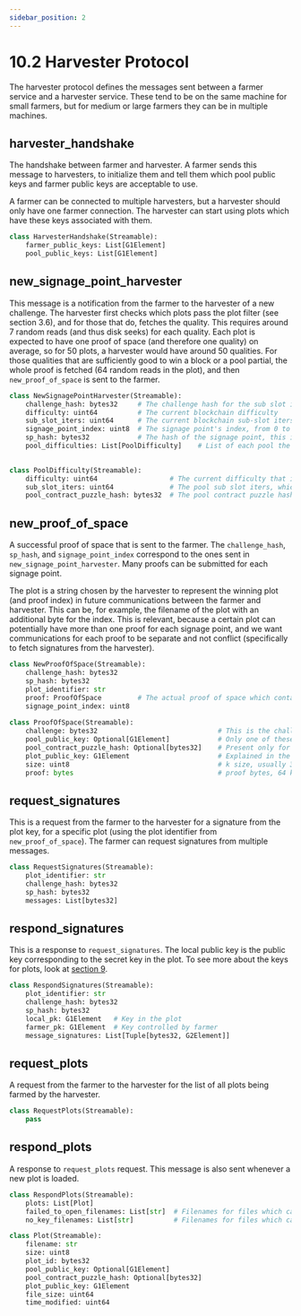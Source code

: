 ```yaml
---
sidebar_position: 2
---
```


# 10.2 Harvester Protocol
The harvester protocol defines the messages sent between a farmer service and a harvester service. These tend to
be on the same machine for small farmers, but for medium or large farmers they can be in multiple machines.

## harvester_handshake
The handshake between farmer and harvester.
A farmer sends this message to harvesters, to initialize them and tell them which
pool public keys and farmer public keys are acceptable to use.

A farmer can be connected to multiple harvesters, but a harvester should only have one farmer connection.
The harvester can start using plots which have these keys associated with them.

```python
class HarvesterHandshake(Streamable):
    farmer_public_keys: List[G1Element]
    pool_public_keys: List[G1Element]
```

## new_signage_point_harvester

This message is a notification from the farmer to the harvester of a new challenge.
The harvester first checks which plots pass the plot filter (see section 3.6), and for those that do, fetches the quality.
This requires around 7 random reads (and thus disk seeks) for each quality.
Each plot is expected to have one proof of space (and therefore one quality) on average, so for 50 plots, a harvester would have around 50 qualities.
For those qualities that are sufficiently good to win a block or a pool partial, the whole proof is fetched (64 random reads in the plot),
and then `new_proof_of_space` is sent to the farmer.

```python
class NewSignagePointHarvester(Streamable):
    challenge_hash: bytes32     # The challenge hash for the sub slot in which the signage point lies
    difficulty: uint64          # The current blockchain difficulty
    sub_slot_iters: uint64      # The current blockchain sub-slot iters
    signage_point_index: uint8  # The signage point's index, from 0 to 63. 0 for an end of sub slot signage point
    sp_hash: bytes32            # The hash of the signage point, this is == challenge_hash iff the index is 0
    pool_difficulties: List[PoolDifficulty]    # List of each pool the farmer is in, and what the difficulty is for that pool
    

class PoolDifficulty(Streamable):
    difficulty: uint64                  # The current difficulty that is set for plots belonging to this pool contract
    sub_slot_iters: uint64              # The pool sub slot iters, which is static for each network (mainnet, testnet)
    pool_contract_puzzle_hash: bytes32  # The pool contract puzzle hash which can be in many plots
```

## new_proof_of_space
A successful proof of space that is sent to the farmer. The `challenge_hash`, `sp_hash`, and `signage_point_index`
correspond to the ones sent in `new_signage_point_harvester`. Many proofs can be submitted for each signage point.

The plot is a string chosen by the harvester to represent the winning plot (and proof index) in future communications 
between the farmer and harvester. This can be, for example, the filename of the plot with an additional byte for the index.
This is relevant, because a certain plot can potentially have more than one proof for each signage point, and we want
communications for each proof to be separate and not conflict (specifically to fetch signatures from the harvester).

```python
class NewProofOfSpace(Streamable):
    challenge_hash: bytes32
    sp_hash: bytes32
    plot_identifier: str
    proof: ProofOfSpace         # The actual proof of space which contains more data, shown below
    signage_point_index: uint8
    
class ProofOfSpace(Streamable):
    challenge: bytes32                              # This is the challenge for the pospace, explained in section 3.5
    pool_public_key: Optional[G1Element]            # Only one of these two should be present
    pool_contract_puzzle_hash: Optional[bytes32]    # Present only for pooled plots
    plot_public_key: G1Element                      # Explained in the keys section 
    size: uint8                                     # k size, usually 32 but can vary
    proof: bytes                                    # proof bytes, 64 k bit values, total size 8k bytes
```

## request_signatures
This is a request from the farmer to the harvester for a signature from the plot key, for a specific plot (using the
plot identifier from `new_proof_of_space`). The farmer can request signatures from multiple messages.

```python
class RequestSignatures(Streamable):
    plot_identifier: str
    challenge_hash: bytes32
    sp_hash: bytes32
    messages: List[bytes32]
```

## respond_signatures
This is a response to `request_signatures`. The local public key is the public key corresponding to the secret key
in the plot. To see more about the keys for plots, look at [section 9](/docs/90keys/).

```python
class RespondSignatures(Streamable):
    plot_identifier: str
    challenge_hash: bytes32
    sp_hash: bytes32
    local_pk: G1Element   # Key in the plot
    farmer_pk: G1Element  # Key controlled by farmer
    message_signatures: List[Tuple[bytes32, G2Element]]
```



## request_plots
A request from the farmer to the harvester for the list of all plots being farmed by the harvester.

```python
class RequestPlots(Streamable):
    pass
```

## respond_plots
A response to `request_plots` request. This message is also sent whenever a new plot is loaded.

```python
class RespondPlots(Streamable):
    plots: List[Plot]
    failed_to_open_filenames: List[str]  # Filenames for files which cannot be opened
    no_key_filenames: List[str]          # Filenames for files which cannot be farmed by this farmer

class Plot(Streamable):
    filename: str
    size: uint8
    plot_id: bytes32
    pool_public_key: Optional[G1Element]
    pool_contract_puzzle_hash: Optional[bytes32]
    plot_public_key: G1Element
    file_size: uint64
    time_modified: uint64
```
